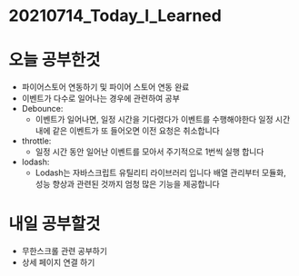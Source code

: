 # 20210714_Today_I_Learned
# 오늘 공부한것
  * 파이어스토어 연동하기 및 파이어 스토어 연동 완료
  * 이벤트가 다수로 일어나는 경우에 관련하여 공부
  * Debounce:
    * 이벤트가 일어나면, 일정 시간을 기다렸다가 이벤트를 수행해야한다 일정 시간 내에 같은 이벤트가 또 들어오면 이전 요청은 취소합니다
  * throttle:
    * 일정 시간 동안 일어난 이벤트를 모아서 주기적으로 1번씩 실행 합니다
  * lodash:
    * Lodash는 자바스크립트 유틸리티 라이브러리 입니다 배열 관리부터 모듈화, 성능 향상과 관련된 것까지 엄청 많은 기능을 제공합니다
# 내일 공부할것
  * 무한스크롤 관련 공부하기
  * 상세 페이지 연결 하기 
